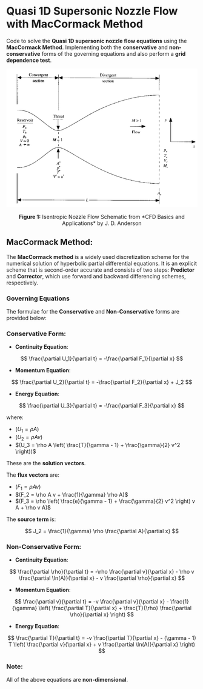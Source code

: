 # Quasi 1D Supersonic Nozzle Flow with MacCormack Method

Code to solve the **Quasi 1D supersonic nozzle flow equations** using the **MacCormack Method**. Implementing both the **conservative** and **non-conservative** forms of the governing equations and also perform a **grid dependence test**.

<p align="center">
  <img src="./results/nozzle.png" alt="Nozzle Schematic" />
</p>
<p align="center"><b>Figure 1:</b> Isentropic Nozzle Flow Schematic from *CFD Basics and Applications* by J. D. Anderson</p>

## MacCormack Method:

The **MacCormack method** is a widely used discretization scheme for the numerical solution of hyperbolic partial differential equations. It is an explicit scheme that is second-order accurate and consists of two steps: **Predictor** and **Corrector**, which use forward and backward differencing schemes, respectively.

### Governing Equations

The formulae for the **Conservative** and **Non-Conservative** forms are provided below:

### Conservative Form:

- **Continuity Equation**:

$$
\frac{\partial U_1}{\partial t} = -\frac{\partial F_1}{\partial x}
$$

- **Momentum Equation**:

$$
\frac{\partial U_2}{\partial t} = -\frac{\partial F_2}{\partial x} + J_2
$$

- **Energy Equation**:

$$
\frac{\partial U_3}{\partial t} = -\frac{\partial F_3}{\partial x}
$$

where:

- $(U_1 = \rho A)$
- $(U_2 = \rho Av)$
- $(U_3 = \rho A \left( \frac{T}{\gamma - 1} + \frac{\gamma}{2} v^2 \right))$

These are the **solution vectors**.

The **flux vectors** are:

- $(F_1 = \rho A v)$
- $(F_2 = \rho A v + \frac{1}{\gamma} \rho A)$
- $(F_3 = \rho \left( \frac{e}{\gamma - 1} + \frac{\gamma}{2} v^2 \right) v A + \rho v A)$

The **source term** is:

$$
J_2 = \frac{1}{\gamma} \rho \frac{\partial A}{\partial x}
$$

### Non-Conservative Form:

- **Continuity Equation**:

$$
\frac{\partial \rho}{\partial t} = -\rho \frac{\partial v}{\partial x} - \rho v \frac{\partial \ln(A)}{\partial x} - v \frac{\partial \rho}{\partial x}
$$

- **Momentum Equation**:

$$
\frac{\partial v}{\partial t} = -v \frac{\partial v}{\partial x} - \frac{1}{\gamma} \left( \frac{\partial T}{\partial x} + \frac{T}{\rho} \frac{\partial \rho}{\partial x} \right)
$$

- **Energy Equation**:

$$
\frac{\partial T}{\partial t} = -v \frac{\partial T}{\partial x} - (\gamma - 1) T \left( \frac{\partial v}{\partial x} + v \frac{\partial \ln(A)}{\partial x} \right)
$$

### Note:

All of the above equations are **non-dimensional**.
